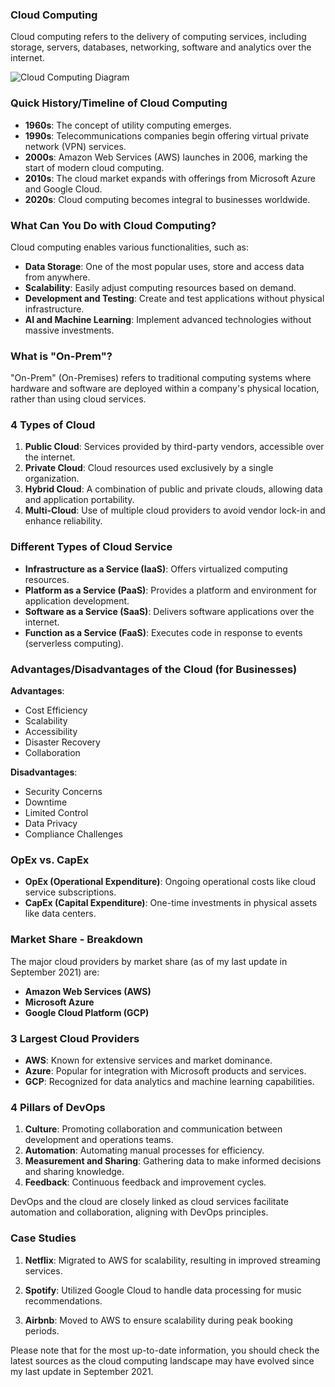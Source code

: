 ### Cloud Computing

Cloud computing refers to the delivery of computing services, including storage, servers, databases, networking, software and analytics over the internet.

![Cloud Computing Diagram](https://images.spiceworks.com/wp-content/uploads/2021/07/09134159/38-3.png)

### Quick History/Timeline of Cloud Computing

- **1960s**: The concept of utility computing emerges.
- **1990s**: Telecommunications companies begin offering virtual private network (VPN) services.
- **2000s**: Amazon Web Services (AWS) launches in 2006, marking the start of modern cloud computing.
- **2010s**: The cloud market expands with offerings from Microsoft Azure and Google Cloud.
- **2020s**: Cloud computing becomes integral to businesses worldwide.

### What Can You Do with Cloud Computing?

Cloud computing enables various functionalities, such as:
- **Data Storage**: One of the most popular uses, store and access data from anywhere.
- **Scalability**: Easily adjust computing resources based on demand.
- **Development and Testing**: Create and test applications without physical infrastructure.
- **AI and Machine Learning**: Implement advanced technologies without massive investments.

### What is "On-Prem"?

"On-Prem" (On-Premises) refers to traditional computing systems where hardware and software are deployed within a company's physical location, rather than using cloud services.

### 4 Types of Cloud

1. **Public Cloud**: Services provided by third-party vendors, accessible over the internet.
2. **Private Cloud**: Cloud resources used exclusively by a single organization.
3. **Hybrid Cloud**: A combination of public and private clouds, allowing data and application portability.
4. **Multi-Cloud**: Use of multiple cloud providers to avoid vendor lock-in and enhance reliability.

### Different Types of Cloud Service

- **Infrastructure as a Service (IaaS)**: Offers virtualized computing resources.
- **Platform as a Service (PaaS)**: Provides a platform and environment for application development.
- **Software as a Service (SaaS)**: Delivers software applications over the internet.
- **Function as a Service (FaaS)**: Executes code in response to events (serverless computing).

### Advantages/Disadvantages of the Cloud (for Businesses)

**Advantages**:
- Cost Efficiency
- Scalability
- Accessibility
- Disaster Recovery
- Collaboration

**Disadvantages**:
- Security Concerns
- Downtime
- Limited Control
- Data Privacy
- Compliance Challenges

### OpEx vs. CapEx

- **OpEx (Operational Expenditure)**: Ongoing operational costs like cloud service subscriptions.
- **CapEx (Capital Expenditure)**: One-time investments in physical assets like data centers.

### Market Share - Breakdown

The major cloud providers by market share (as of my last update in September 2021) are:
- **Amazon Web Services (AWS)**
- **Microsoft Azure**
- **Google Cloud Platform (GCP)**

### 3 Largest Cloud Providers

- **AWS**: Known for extensive services and market dominance.
- **Azure**: Popular for integration with Microsoft products and services.
- **GCP**: Recognized for data analytics and machine learning capabilities.

### 4 Pillars of DevOps

1. **Culture**: Promoting collaboration and communication between development and operations teams.
2. **Automation**: Automating manual processes for efficiency.
3. **Measurement and Sharing**: Gathering data to make informed decisions and sharing knowledge.
4. **Feedback**: Continuous feedback and improvement cycles.

DevOps and the cloud are closely linked as cloud services facilitate automation and collaboration, aligning with DevOps principles.

### Case Studies

1. **Netflix**: Migrated to AWS for scalability, resulting in improved streaming services.

2. **Spotify**: Utilized Google Cloud to handle data processing for music recommendations.

3. **Airbnb**: Moved to AWS to ensure scalability during peak booking periods.

Please note that for the most up-to-date information, you should check the latest sources as the cloud computing landscape may have evolved since my last update in September 2021.
